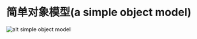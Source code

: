 # 简单对象模型(a simple object model)
![alt simple object model](E:\gitClone\daily_test\simple_object_model.png)
